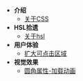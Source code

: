- **介绍**
    - [关于CSS](/introduce.md)
- **HSL拾遗**
    - [关于hsl](/hsl.md)
- **用户体验**
	- [扩大可点击区域](/extend-hit-area.md)
- **视觉效果**
	- [圆角属性-加载动画](/border-radius-loading.md)
